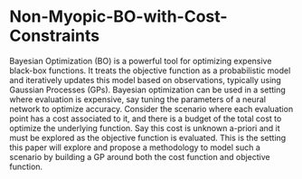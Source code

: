 # Non-Myopic-BO-with-Cost-Constraints

Bayesian Optimization (BO) is a powerful tool for optimizing expensive black-box
functions. It treats the objective function as a probabilistic model and iteratively
updates this model based on observations, typically using Gaussian Processes (GPs).
Bayesian optimization can be used in a setting where evaluation is expensive, say
tuning the parameters of a neural network to optimize accuracy. Consider the
scenario where each evaluation point has a cost associated to it, and there is a
budget of the total cost to optimize the underlying function. Say this cost is
unknown a-priori and it must be explored as the objective function is evaluated.
This is the setting this paper will explore and propose a methodology to model such
a scenario by building a GP around both the cost function and objective function.
